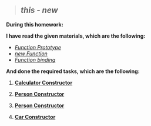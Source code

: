> ## ***this - new***

**During this homework:**

**I have read the given materials, which are the following:**

- [*Function Prototype*](https://javascript.info/function-prototype)
- [*new Function*](https://javascript.info/new-function)
- [*Function binding*](https://javascript.info/bind)

**And done the required tasks, which are the following:**

1. [**Calculator Constructor**](./calculator.js)<br>

2. [**Person Constructor**](./person.js)<br>

3. [**Person Constructor**](./personConstructor.js)<br>

4. [**Car Constructor**](./car.js)<br>